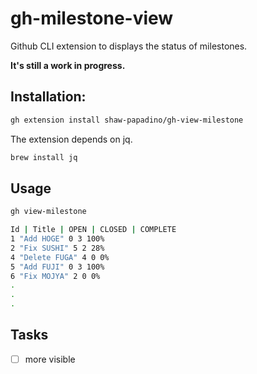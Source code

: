# gh-milestone-view
Github CLI extension to displays the status of milestones.

**It's still a work in progress.**

## Installation:

```bash
gh extension install shaw-papadino/gh-view-milestone
```

The extension depends on jq.

```bash
brew install jq
```

## Usage

```bash
gh view-milestone
```

```bash
Id | Title | OPEN | CLOSED | COMPLETE
1 "Add HOGE" 0 3 100%
2 "Fix SUSHI" 5 2 28%
4 "Delete FUGA" 4 0 0%
5 "Add FUJI" 0 3 100%
6 "Fix MOJYA" 2 0 0%
.
.
.
```

## Tasks
- [ ] more visible
